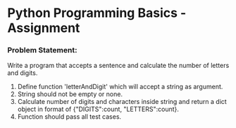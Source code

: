 # Python Programming Basics - Assignment

### Problem Statement: 

Write a program that accepts a sentence and calculate the number of letters and digits.

1. Define function 'letterAndDigit' which will accept a string as argument.
2. String should not be empty or none.
3. Calculate number of digits and characters inside string and return a dict object in format of {"DIGITS":count, "LETTERS":count}.
4. Function should pass all test cases.
